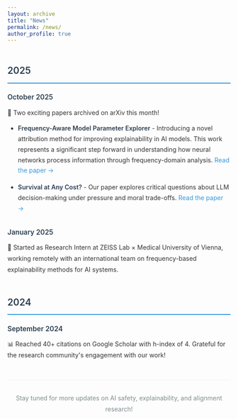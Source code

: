 ```yaml
---
layout: archive
title: "News"
permalink: /news/
author_profile: true
---
```


<style>
.news-section {
  line-height: 1.8;
  color: #333;
}

.news-section h2 {
  font-weight: 600;
  color: #2c3e50;
  border-bottom: 2px solid #3498db;
  padding-bottom: 8px;
  margin-top: 2em;
}

.news-item {
  margin-bottom: 2em;
}

.news-date {
  font-weight: 600;
  font-size: 1.1em;
  color: #2c3e50;
  margin-bottom: 0.5em;
}

.news-item ul {
  margin-top: 0.8em;
  margin-bottom: 1.5em;
}

.news-item li {
  margin-bottom: 1em;
  line-height: 1.7;
}

.news-item strong {
  color: #2c3e50;
  font-weight: 600;
}

.news-item a {
  color: #3498db;
  text-decoration: none;
  border-bottom: 1px solid transparent;
  transition: border-bottom 0.2s ease;
}

.news-item a:hover {
  border-bottom: 1px solid #3498db;
}

.news-footer {
  color: #7f8c8d;
  text-align: center;
  margin-top: 3em;
  padding-top: 2em;
  border-top: 1px solid #ecf0f1;
}
</style>

<div class="news-section">

<h2>2025</h2>

<div class="news-item">
<p class="news-date">October 2025</p>
🎉 Two exciting papers archived on arXiv this month!

<ul>
<li><strong>Frequency-Aware Model Parameter Explorer</strong> - Introducing a novel attribution method for improving explainability in AI models. This work represents a significant step forward in understanding how neural networks process information through frequency-domain analysis. <a href="https://arxiv.org/abs/2510.03245v1">Read the paper →</a></li>

<li><strong>Survival at Any Cost?</strong> - Our paper explores critical questions about LLM decision-making under pressure and moral trade-offs. <a href="https://arxiv.org/abs/2509.12190">Read the paper →</a></li>
</ul>
</div>

<div class="news-item">
<p class="news-date">January 2025</p>
🚀 Started as Research Intern at ZEISS Lab × Medical University of Vienna, working remotely with an international team on frequency-based explainability methods for AI systems.
</div>

<h2>2024</h2>

<div class="news-item">
<p class="news-date">September 2024</p>
📊 Reached 40+ citations on Google Scholar with h-index of 4. Grateful for the research community's engagement with our work!
</div>

<p class="news-footer">Stay tuned for more updates on AI safety, explainability, and alignment research!</p>

</div>
